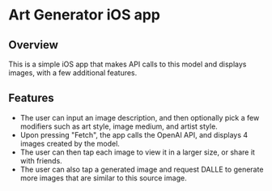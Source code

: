 # Art Generator iOS app

## Overview
This is a simple iOS app that makes API calls to this model and displays images, with a few additional features.

## Features
- The user can input an image description, and then optionally pick a few modifiers such as art style, image medium, and artist style.
- Upon pressing "Fetch", the app calls the OpenAI API, and displays 4 images created by the model.
- The user can then tap each image to view it in a larger size, or share it with friends.
- The user can also tap a generated image and request DALLE to generate more images that are similar to this source image.
